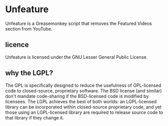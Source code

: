 Unfeature
=========

Unfeature is a Greasemonkey script that removes the Featured Videos section from YouTube.

licence
-------

Unfeature is licensed under the GNU Lesser General Public License.

why the LGPL?
-------------

The GPL is specifically designed to reduce the usefulness of GPL-licensed code to closed-source, proprietary software. The BSD license (and similar) don't mandate code-sharing if the BSD-licensed code is modified by licensees. The LGPL achieves the best of both worlds: an LGPL-licensed library can be incorporated within closed-source proprietary code, and yet those using an LGPL-licensed library are required to release source code to that library if they change it. 
